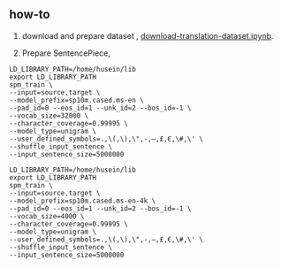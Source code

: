 ## how-to

1. download and prepare dataset , [download-translation-dataset.ipynb](download-translation-dataset.ipynb).

2. Prepare SentencePiece,

```
LD_LIBRARY_PATH=/home/husein/lib
export LD_LIBRARY_PATH
spm_train \
--input=source,target \
--model_prefix=sp10m.cased.ms-en \
--pad_id=0 --eos_id=1 --unk_id=2 --bos_id=-1 \
--vocab_size=32000 \
--character_coverage=0.99995 \
--model_type=unigram \
--user_defined_symbols=.,\(,\),\",-,–,£,€,\#,\' \
--shuffle_input_sentence \
--input_sentence_size=5000000
```

```
LD_LIBRARY_PATH=/home/husein/lib
export LD_LIBRARY_PATH
spm_train \
--input=source,target \
--model_prefix=sp10m.cased.ms-en-4k \
--pad_id=0 --eos_id=1 --unk_id=2 --bos_id=-1 \
--vocab_size=4000 \
--character_coverage=0.99995 \
--model_type=unigram \
--user_defined_symbols=.,\(,\),\",-,–,£,€,\#,\' \
--shuffle_input_sentence \
--input_sentence_size=5000000
```